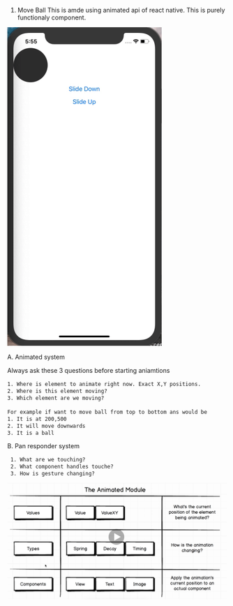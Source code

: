 1. Move Ball 
This is amde using animated api of react native. This is purely functionaly component.

![alt text](notes/img/moveBall.gif)


A. Animated system

Always ask these 3 questions before starting aniamtions

    1. Where is element to animate right now. Exact X,Y positions.
    2. Where is this element moving?
    3. Which element are we moving?

    For example if want to move ball from top to bottom ans would be
    1. It is at 200,500
    2. It will move downwards
    3. It is a ball

B. Pan responder system

     1. What are we touching?
     2. What component handles touche?
     3. How is gesture changing?   

![alt text](notes/img/animated-props.png)
